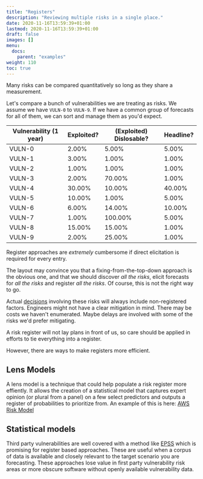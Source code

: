 ```yaml
---
title: "Registers"
description: "Reviewing multiple risks in a single place."
date: 2020-11-16T13:59:39+01:00
lastmod: 2020-11-16T13:59:39+01:00
draft: false
images: []
menu:
  docs:
    parent: "examples"
weight: 110
toc: true
---
```


Many risks can be compared quantitatively so long as they share a measurement.

Let's compare a bunch of vulnerabilities we are treating as risks. We assume we have `VULN-0` to `VULN-9`. If we have a common group of forecasts for all of them, we can sort and manage them as you'd expect.

|  Vulnerability (1 year)      | Exploited? | (Exploited) Dislosable? | Headline? |
| ------ | ---------------------- | ------------------------------- | ------------------------------- |
| VULN-0 | 2.00%                  | 5.00%                           | 5.00%                           |
| VULN-1 | 3.00%                  | 1.00%                           | 1.00%                           |
| VULN-2 | 1.00%                  | 1.00%                           | 1.00%                           |
| VULN-3 | 2.00%                  | 70.00%                          | 1.00%                           |
| VULN-4 | 30.00%                 | 10.00%                          | 40.00%                          |
| VULN-5 | 10.00%                 | 1.00%                           | 5.00%                           |
| VULN-6 | 6.00%                  | 14.00%                          | 10.00%                          |
| VULN-7 | 1.00%                  | 100.00%                         | 5.00%                           |
| VULN-8 | 15.00%                 | 15.00%                          | 1.00%                           |
| VULN-9 | 2.00%                  | 25.00%                          | 1.00%                           |

Register approaches are _extremely_ cumbersome if direct elicitation is required for every entry. 

The layout may convince you that a fixing-from-the-top-down approach is the obvious one, and that we should discover _all the risks_, elicit forecasts for _all the risks_ and register _all the risks_. Of course, this is not the right way to go.

Actual [decisions](/risk-measurement/docs/intro/decisions) involving these risks will always include non-registered factors. Engineers might not have a clear mitigation in mind. There may be costs we haven't enumerated. Maybe delays are involved with some of the risks we'd prefer mitigating.

A risk register will not lay plans in front of us, so care should be applied in efforts to tie everything into a register.

However, there are ways to make registers more efficient.

## Lens Models
A lens model is a technique that could help populate a risk register more effiently. It allows the creation of a statistical model that captures expert opinion (or plural from a panel) on a few select predictors and outputs a register of probabilities to prioritize from. An example of this is here: [AWS Risk Model](https://magoo.github.io/model-risk-aws/)


## Statistical models 

Third party vulnerabilities are well covered with a method like [EPSS](https://www.kennaresearch.com/tools/epss-calculator/) which is promising for register based approaches. These are useful when a corpus of data is available and closely relevant to the target scenario you are forecasting. These approaches lose value in first party vulnerability risk areas or more obscure software without openly available vulnerability data.
